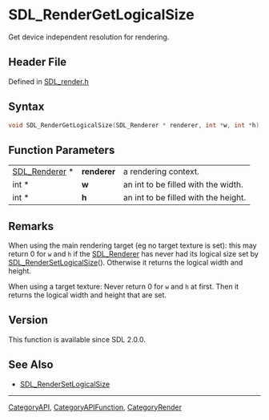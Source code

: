 # SDL_RenderGetLogicalSize

Get device independent resolution for rendering.

## Header File

Defined in [SDL_render.h](https://github.com/libsdl-org/SDL/blob/SDL2/include/SDL_render.h)

## Syntax

```c
void SDL_RenderGetLogicalSize(SDL_Renderer * renderer, int *w, int *h);
```

## Function Parameters

|                                |              |                                      |
| ------------------------------ | ------------ | ------------------------------------ |
| [SDL_Renderer](SDL_Renderer) * | **renderer** | a rendering context.                 |
| int *                          | **w**        | an int to be filled with the width.  |
| int *                          | **h**        | an int to be filled with the height. |

## Remarks

When using the main rendering target (eg no target texture is set): this
may return 0 for `w` and `h` if the [SDL_Renderer](SDL_Renderer) has never
had its logical size set by
[SDL_RenderSetLogicalSize](SDL_RenderSetLogicalSize)(). Otherwise it
returns the logical width and height.

When using a target texture: Never return 0 for `w` and `h` at first. Then
it returns the logical width and height that are set.

## Version

This function is available since SDL 2.0.0.

## See Also

- [SDL_RenderSetLogicalSize](SDL_RenderSetLogicalSize)






----
[CategoryAPI](CategoryAPI), [CategoryAPIFunction](CategoryAPIFunction), [CategoryRender](CategoryRender)

